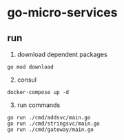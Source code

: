 # go-micro-services

## run

1. download dependent packages

```
go mod download
```

2. consul

```
docker-compose up -d
```

3. run commands

```shell script
go run ./cmd/addsvc/main.go
go run ./cmd/stringsvc/main.go
go run ./cmd/gateway/main.go
```